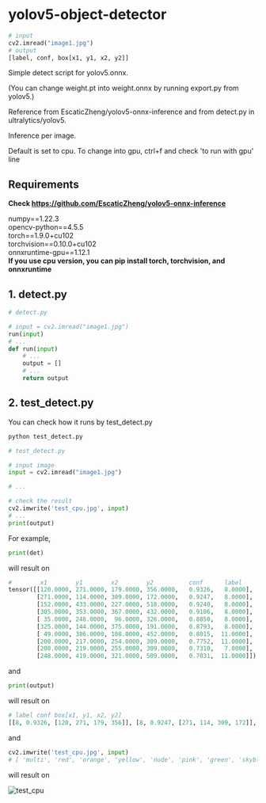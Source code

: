 # yolov5-object-detector
```python
# input
cv2.imread("image1.jpg")
# output
[label, conf, box[x1, y1, x2, y2]]
```

Simple detect script for yolov5.onnx.

(You can change weight.pt into weight.onnx by running export.py from yolov5.)

Reference from EscaticZheng/yolov5-onnx-inference and from detect.py in ultralytics/yolov5.

Inference per image.

Default is set to cpu.
To change into gpu, ctrl+f and check 'to run with gpu' line


## Requirements

**Check https://github.com/EscaticZheng/yolov5-onnx-inference**

numpy==1.22.3   
opencv-python==4.5.5  
torch==1.9.0+cu102  
torchvision==0.10.0+cu102  
onnxruntime-gpu==1.12.1  
**If you use cpu version, you can pip install torch, torchvision, and onnxruntime**


## 1. detect.py
```python
# detect.py

# input = cv2.imread("image1.jpg")
run(input)
# ...
def run(input)
    # ...
    output = []
    # ...
    return output 
```


## 2. test_detect.py
You can check how it runs by test_detect.py
```python
python test_detect.py
```

```python
# test_detect.py

# input image
input = cv2.imread("image1.jpg")

# ...

# check the result
cv2.imwrite('test_cpu.jpg', input)
# ...
print(output)
```

For example,
```python
print(det)
```
will result on
```python
#        x1        y1        x2        y2          conf      label
tensor([[120.0000, 271.0000, 179.0000, 356.0000,   0.9326,   8.0000],
        [271.0000, 114.0000, 309.0000, 172.0000,   0.9247,   8.0000],
        [152.0000, 433.0000, 227.0000, 518.0000,   0.9240,   8.0000],
        [305.0000, 353.0000, 367.0000, 432.0000,   0.9106,   8.0000],
        [ 35.0000, 248.0000,  96.0000, 326.0000,   0.8850,   8.0000],
        [325.0000, 144.0000, 375.0000, 191.0000,   0.8793,   8.0000],
        [ 49.0000, 386.0000, 108.0000, 452.0000,   0.8015,  11.0000],
        [200.0000, 217.0000, 254.0000, 309.0000,   0.7752,  11.0000],
        [200.0000, 219.0000, 255.0000, 309.0000,   0.7310,   7.0000],
        [248.0000, 419.0000, 321.0000, 509.0000,   0.7031,  11.0000]])
```
and
```python
print(output)
```
will result on
```python
# label conf box[x1, y1, x2, y2]
[[8, 0.9326, [120, 271, 179, 356]], [8, 0.9247, [271, 114, 309, 172]], [8, 0.924, [152, 433, 227, 518]], [8, 0.9106, [305, 353, 367, 432]], [8, 0.885, [35, 248, 96, 326]], [8, 0.8793, [325, 144, 375, 191]], [11, 0.8015, [49, 386, 108, 452]], [11, 0.7752, [200, 217, 254, 309]], [7, 0.731, [200, 219, 255, 309]], [11, 0.7031, [248, 419, 321, 509]]]
```

and
```python
cv2.imwrite('test_cpu.jpg', input)
# [ 'multi', 'red', 'orange', 'yellow', 'nude', 'pink', 'green', 'skyblue', 'navy', 'purple', 'black', 'white', 'silver']
```
will result on

![test_cpu](https://user-images.githubusercontent.com/101079604/200031805-5a0d65a1-e16f-4696-8953-cdacad6d23c3.jpg)


